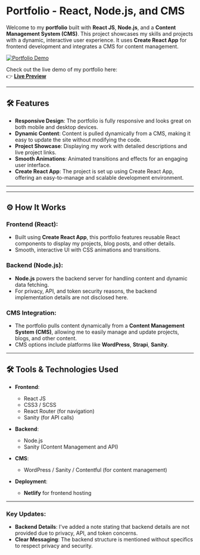 # Portfolio - React, Node.js, and CMS

Welcome to my **portfolio** built with **React JS**, **Node.js**, and a **Content Management System (CMS)**. This project showcases my skills and projects with a dynamic, interactive user experience. It uses **Create React App** for frontend development and integrates a CMS for content management.

[![Portfolio Demo](frontend_react/src/assets/demo.gif)](https://sujan0629.netlify.app/)



Check out the live demo of my portfolio here:  
👉 **[Live Preview](https://sujan0629.netlify.app/)**

---

## 🛠 Features

- **Responsive Design**: The portfolio is fully responsive and looks great on both mobile and desktop devices.
- **Dynamic Content**: Content is pulled dynamically from a CMS, making it easy to update the site without modifying the code.
- **Project Showcase**: Displaying my work with detailed descriptions and live project links.
- **Smooth Animations**: Animated transitions and effects for an engaging user interface.
- **Create React App**: The project is set up using Create React App, offering an easy-to-manage and scalable development environment.

---

---

## ⚙️ How It Works

### Frontend (React):
- Built using **Create React App**, this portfolio features reusable React components to display my projects, blog posts, and other details.
- Smooth, interactive UI with CSS animations and transitions.

### Backend (Node.js):
- **Node.js** powers the backend server for handling content and dynamic data fetching.
- For privacy, API, and token security reasons, the backend implementation details are not disclosed here. 

### CMS Integration:
- The portfolio pulls content dynamically from a **Content Management System (CMS)**, allowing me to easily manage and update projects, blogs, and other content.
- CMS options include platforms like **WordPress**, **Strapi**, **Sanity**.

---

## 🛠 Tools & Technologies Used

- **Frontend**:
  - React JS
  - CSS3 / SCSS
  - React Router (for navigation)
  - Sanity (for API calls)

- **Backend**:
  - Node.js
  - Sanity (Content Management and API)

- **CMS**:
  - WordPress / Sanity / Contentful (for content management)

- **Deployment**:
  - **Netlify** for frontend hosting

---


### Key Updates:
- **Backend Details**: I've added a note stating that backend details are not provided due to privacy, API, and token concerns.
- **Clear Messaging**: The backend structure is mentioned without specifics to respect privacy and security.


